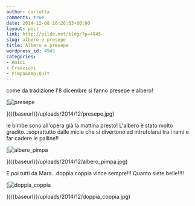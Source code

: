 ```yaml
---
author: carlotta
comments: true
date: 2014-12-08 16:26:03+00:00
layout: post
link: http://pilde.net/blog/?p=4945
slug: albero-e-presepe
title: Albero e presepe
wordpress_id: 4945
categories:
- Amici
- Creazioni
- Pimpa&amp;Quit
---
```


come da tradizione l'8 dicembre si fanno presepe e albero!

[![presepe]({{baseurl}}/uploads/2014/12/presepe.jpg)


]({{baseurl}}/uploads/2014/12/presepe.jpg)


le bimbe sono all'opera già la mattina presto! L'albero è stato molto gradito...soprattutto dalle micie che si divertono ad intrufolarsi tra i rami e far cadere le palline!!

[![albero_pimpa]({{baseurl}}/uploads/2014/12/albero_pimpa.jpg)


]({{baseurl}}/uploads/2014/12/albero_pimpa.jpg)


E poi tutti da Mara...doppia coppia vince sempre!!! Quanto siete belle!!!!

[![doppia_coppia]({{baseurl}}/uploads/2014/12/doppia_coppia.jpg)


]({{baseurl}}/uploads/2014/12/doppia_coppia.jpg)



